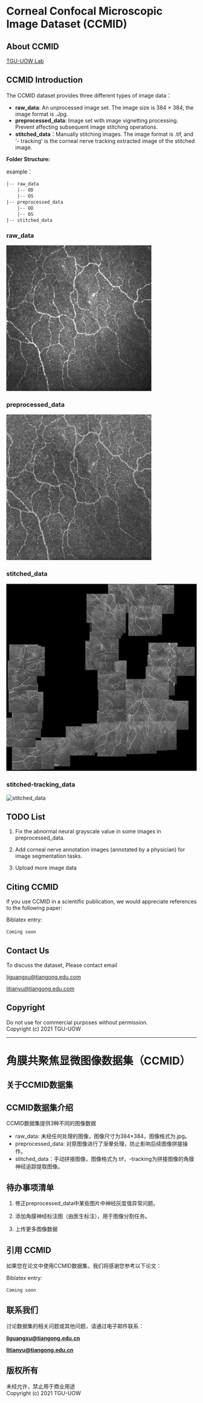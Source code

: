 # Corneal Confocal Microscopic Image Dataset (CCMID)

## About CCMID
[TGU-UOW Lab](http://www.tgu-uow.com/)

## CCMID Introduction
The CCMID dataset provides three different types of image data：

* **raw_data**: An unprocessed image set. The image size is 384 × 384, the image format is .Jpg.
* **preprocessed_data**: Image set with image vignetting processing. Prevent affecting subsequent image stitching operations.
* **stitched_data**：Manually stitching images. The image format is .tif, and '- tracking' is the corneal nerve tracking extracted image of the stitched image.

**Folder Structure:**

example：

    |-- raw_data
        |-- OD
        |-- OS
    |-- preprocessed_data
		|-- OD
        |-- OS
    |-- stitched_data



### raw_data<br>
![raw_data](example/raw_data/OD/shOD9.jpg)
### preprocessed_data<br>
![preprocessed_data](example/preprocessed_data/OD/shOD9.jpg)
### stitched_data<br>
![stitched_data](example/stitched_data/shOD.jpg)
### stitched-tracking_data<br>
![stitched_data](example/stitched_data/shOD-tracking.jpg)

## TODO List
1. Fix the abnormal neural grayscale value in some images in preprocessed_data.

2. Add corneal nerve annotation images (annotated by a physician) for image segmentation tasks.

3. Upload more image data

## Citing CCMID
If you use CCMID in a scientific publication, we would appreciate references to the following paper:

Biblatex entry:

``
Coming soon
``

## Contact Us
To discuss the dataset, Please contact email

liguangxu@tiangong.edu.com

litianyu@tiangong.edu.com

## Copyright
Do not use for commercial purposes without permission. <br>
Copyright (c) 2021 TGU-UOW

---
# 角膜共聚焦显微图像数据集（CCMID）

## 关于CCMID数据集

## CCMID数据集介绍
CCMID数据集提供3种不同的图像数据

* raw_data: 未经任何处理的图像，图像尺寸为384×384，图像格式为.jpg。
* preprocessed_data: 对原图像进行了渐晕处理，防止影响后续图像拼接操作。
* stitched_data：手动拼接图像，图像格式为.tif，-tracking为拼接图像的角膜神经追踪提取图像。

## 待办事项清单
1. 修正preprocessed_data中某些图片中神经灰度值异常问题。

2. 添加角膜神经标注图（由医生标注），用于图像分割任务。

3. 上传更多图像数据
## 引用 CCMID
如果您在论文中使用CCMID数据集，我们将感谢您参考以下论文：

Biblatex entry:

``
Coming soon
``

## 联系我们
讨论数据集的相关问题或其他问题，请通过电子邮件联系：

**liguangxu@tiangong.edu.cn**

**litianyu@tiangong.edu.cn**

## 版权所有
未经允许，禁止用于商业用途 <br>
Copyright (c) 2021 TGU-UOW